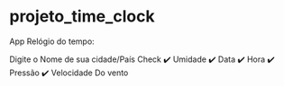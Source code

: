 # projeto_time_clock

App Relógio do tempo:

Digite o Nome de sua cidade/País 
 Check 
✔️ Umidade 
✔️ Data
✔️ Hora
✔️ Pressão
✔️ Velocidade Do vento
